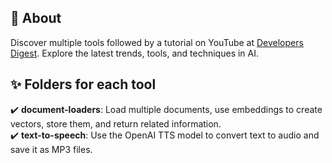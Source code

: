## :dart: About

Discover multiple tools followed by a tutorial on YouTube at [Developers Digest](https://www.youtube.com/@DevelopersDigest). Explore the latest trends, tools, and techniques in AI.

## :sparkles: Folders for each tool

:heavy_check_mark: **document-loaders**: Load multiple documents, use embeddings to create vectors, store them, and return related information.
<br>
:heavy_check_mark: **text-to-speech**: Use the OpenAI TTS model to convert text to audio and save it as MP3 files.
